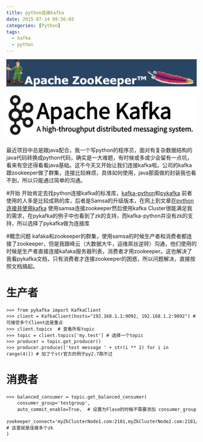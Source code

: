 ```yaml
---
title: python连接kafka
date: 2015-07-14 09:56:03
categories: [Python]
tags: 
  - kafka
  - python
---
```

![](/media/14368436615808.jpg)

![](/media/14368437231018.jpg)

最近项目中总是跟java配合，我一个写python的程序员，面对有复杂数据结构的java代码转换成python代码，确实是一大难题，有时候或多或少会留有一点坑，看来有空还得看看java基础。这不今天又开始让我们连接kafka啦。公司的kafka跟zookeeper做了群集，连接比较麻烦，具体如何使用，java那面做的封装我也看不到，所以只能通过简单的沟通。

#开始
开始肯定去找python连接kafka的标准库，[kafka-python](https://github.com/mumrah/kafka-python)和[pykafka](https://github.com/Parsely/pykafka) 前者使用的人多是比较成熟的库，后者是Samsa的升级版本，在网上到文章[在python连接并使用kafka](http://blog.plotcup.com/a/120) 使用samsa连接zookeeper然后使用kafka Cluster很能满足我的需求，在pykafka的例子中也看到了zk的支持，而kafka-python并没有zk的支持，所以选择了pykafka做为连接库

#概念问题
kafaka和zookeeper的群集，使用samsa的时候生产者和消费者都连接了zookeeper，但是我跟峰云（大数据大牛，运维屌丝逆转）沟通，他们使用的时候是生产者直接连接kafaka服务器列表，消费者才用zookeeper。这也解决了我看pykafka文档，只有消费者才连接zookeeper的困惑，所以问题解决，直接按照文档搞起。

# 生产者

```
>>> from pykafka import KafkaClient
>>> client = KafkaClient(hosts="192.168.1.1:9092, 192.168.1.2:9092") # 可接受多个Client这是重点
>>> client.topics  # 查看所有topic
>>> topic = client.topics['my.test'] # 选择一个topic
>>> producer = topic.get_producer()
>>> producer.produce(['test message ' + str(i ** 2) for i in range(4)]) # 加了个str官方的例子py2.7跑不过
```

# 消费者

```
>>> balanced_consumer = topic.get_balanced_consumer(
    consumer_group='testgroup',
    auto_commit_enable=True,  # 设置为Flase的时候不需要添加 consumer_group
    zookeeper_connect='myZkClusterNode1.com:2181,myZkClusterNode2.com:2181/myZkChroot' # 这里就是连接多个zk
)
```

